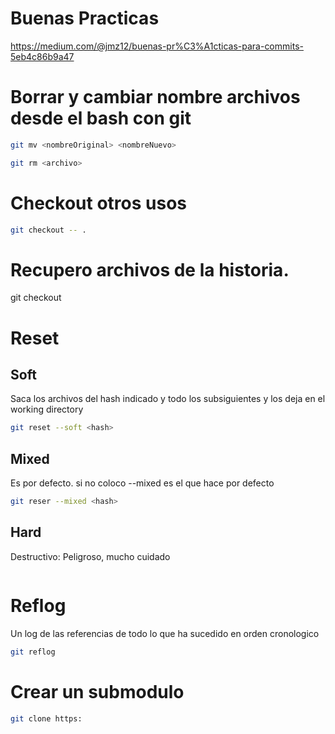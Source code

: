 # Buenas Practicas
https://medium.com/@jmz12/buenas-pr%C3%A1cticas-para-commits-5eb4c86b9a47

# Borrar y cambiar nombre archivos desde el bash con git
```bash
git mv <nombreOriginal> <nombreNuevo>
```
```bash
git rm <archivo>
```

# Checkout otros usos
```bash
git checkout -- .
```
# Recupero archivos de la historia.
git checkout <hash> <nombre-archivo>

# Reset


## Soft
Saca los archivos del hash indicado y todo los subsiguientes y los deja en el working directory

```bash
git reset --soft <hash>
```

## Mixed
Es por defecto. si no coloco --mixed es el que hace por defecto
```bash
git reser --mixed <hash>
```

## Hard
Destructivo: Peligroso, mucho cuidado
```git reset --hard <hash>
```
# Reflog 
Un log de las referencias de todo lo que ha sucedido en orden cronologico
```bash
git reflog
```

# Crear un submodulo

```bash
git clone https:
```
